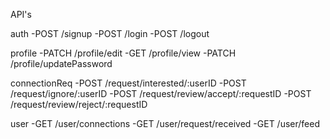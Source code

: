 API's

auth
-POST /signup
-POST /login
-POST /logout

profile
-PATCH /profile/edit
-GET /profile/view
-PATCH /profile/updatePassword

connectionReq
-POST /request/interested/:userID
-POST /request/ignore/:userID
-POST /request/review/accept/:requestID
-POST /request/review/reject/:requestID

user
-GET /user/connections
-GET /user/request/received
-GET /user/feed
